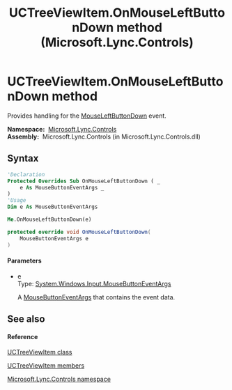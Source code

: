﻿---
title: UCTreeViewItem.OnMouseLeftButtonDown method  (Microsoft.Lync.Controls)
TOCTitle: 'OnMouseLeftButtonDown method '
ms:assetid: M:Microsoft.Lync.Controls.UCTreeViewItem.OnMouseLeftButtonDown(System.Windows.Input.MouseButtonEventArgs)_DI_3_UC_OCS14MrefLyncWPF
ms:mtpsurl: https://msdn.microsoft.com/en-us/library/microsoft.lync.controls.uctreeviewitem.onmouseleftbuttondown(v=office.15)
ms:contentKeyID: 48598020
ms.date: 07/28/2014
mtps_version: v=office.15
f1_keywords:
- Microsoft.Lync.Controls.UCTreeViewItem.OnMouseLeftButtonDown
dev_langs:
- CSharp
- JScript
- VB
- other
---

# UCTreeViewItem.OnMouseLeftButtonDown method

Provides handling for the [MouseLeftButtonDown](http://msdn2.microsoft.com/en-us/library/ms596680) event.

**Namespace:**  [Microsoft.Lync.Controls](microsoft-lync-controls-namespace_1.md)  
**Assembly:**  Microsoft.Lync.Controls (in Microsoft.Lync.Controls.dll)

## Syntax

``` vb
'Declaration
Protected Overrides Sub OnMouseLeftButtonDown ( _
    e As MouseButtonEventArgs _
)
'Usage
Dim e As MouseButtonEventArgs

Me.OnMouseLeftButtonDown(e)
```

``` csharp
protected override void OnMouseLeftButtonDown(
    MouseButtonEventArgs e
)
```

#### Parameters

  - e  
    Type: [System.Windows.Input.MouseButtonEventArgs](http://msdn2.microsoft.com/en-us/library/ms611349)  
    
    A [MouseButtonEventArgs](http://msdn2.microsoft.com/en-us/library/ms611349) that contains the event data.

## See also

#### Reference

[UCTreeViewItem class](uctreeviewitem-class-microsoft-lync-controls_1.md)

[UCTreeViewItem members](uctreeviewitem-members-microsoft-lync-controls_1.md)

[Microsoft.Lync.Controls namespace](microsoft-lync-controls-namespace_1.md)

